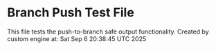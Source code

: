 # Branch Push Test File
This file tests the push-to-branch safe output functionality.
Created by custom engine at: Sat Sep  6 20:38:45 UTC 2025
